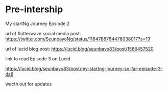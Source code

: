 # Pre-intership


My startNg Journey Epsiode 2 


url of flutterwave social media post: https://twitter.com/SeunbayoNg/status/1164788764478038017?s=19 



url of lucid blog post: https://lucid.blog/seunbayo83/post/1566457520





link to read Episode 3 on Lucid

https://lucid.blog/seunbayo83/post/my-startng-journey-so-far-episode-3-da8





wacth out for updates
